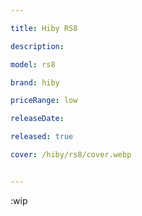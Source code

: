 ```yaml
---

title: Hiby RS8

description: 

model: rs8

brand: hiby

priceRange: low

releaseDate: 

released: true

cover: /hiby/rs8/cover.webp


---
```


:wip